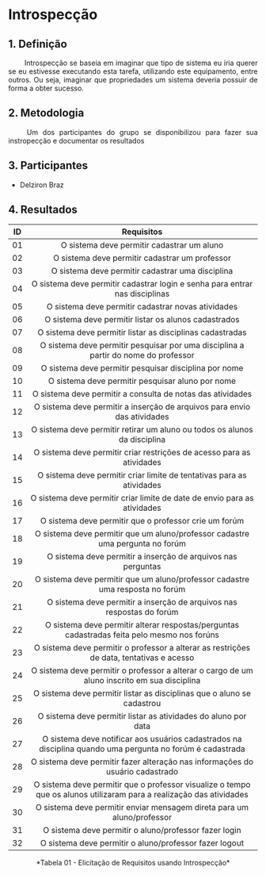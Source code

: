 # Introspecção

## 1. Definição

<p align = "justify"> &emsp;&emsp; 
    Introspecção se baseia em imaginar que tipo de sistema eu iria querer se eu
    estivesse executando esta tarefa, utilizando este equipamento, entre outros. Ou
    seja, imaginar que propriedades um sistema deveria possuir de forma a obter
    sucesso. 
</p>

## 2. Metodologia

<p align = "justify"> &emsp;&emsp;
    Um dos participantes do grupo se disponibilizou para fazer sua instropecção e documentar os resultados
</p>

## 3. Participantes

* Delziron Braz

## 4. Resultados

| ID | Requisitos|
|:----:|:-----------:|
| 01  | O sistema deve permitir cadastrar um aluno |
| 02  | O sistema deve permitir cadastrar um professor |
| 03  | O sistema deve permitir cadastrar uma disciplina |
| 04  | O sistema deve permitir cadastrar login e senha para entrar nas disciplinas |
| 05  | O sistema deve permitir cadastrar novas atividades |
| 06  | O sistema deve permitir listar os alunos cadastrados |
| 07  | O sistema deve permitir listar as disciplinas cadastradas |
| 08  | O sistema deve permitir pesquisar por uma disciplina a partir do nome do professor |
| 09  | O sistema deve permitir pesquisar disciplina por nome |
| 10  | O sistema deve permitir pesquisar aluno por nome |
| 11  | O sistema deve permitir a consulta de notas das atividades |
| 12  | O sistema deve permitir a inserção de arquivos para envio das atividades |
| 13  | O sistema deve permitir retirar um aluno ou todos os alunos da disciplina |
| 14  | O sistema deve permitir criar restrições de acesso para as atividades |
| 15  | O sistema deve permitir criar limite de tentativas para as atividades |
| 16  | O sistema deve permitir criar limite de date de envio para as atividades |
| 17  | O sistema deve permitir que o professor crie um forúm |
| 18  | O sistema deve permitir que um aluno/professor cadastre uma pergunta no forúm |
| 19  | O sistema deve permitir a inserção de arquivos nas perguntas |
| 20  | O sistema deve permitir que um aluno/professor cadastre uma resposta no forúm |
| 21  | O sistema deve permitir a inserção de arquivos nas respostas do forúm |
| 22  | O sistema deve permitir alterar respostas/perguntas cadastradas feita pelo mesmo nos forúns |
| 23  | O sistema deve permitir o professor a alterar as restrições de data, tentativas e acesso |
| 24  | O sistema deve permitir o professor a alterar o cargo de um aluno inscrito em sua disciplina |
| 25  | O sistema deve permitir listar as disciplinas que o aluno se cadastrou |
| 26  | O sistema deve permitir listar as atividades do aluno por data |
| 27  | O sistema deve notificar aos usuários cadastrados na disciplina quando uma pergunta no forúm é cadastrada |
| 28  | O sistema deve permitir fazer alteração nas informações do usuário cadastrado |
| 29  | O sistema deve permitir que o professor visualize o tempo que os alunos utilizaram para a realização das atividades |
| 30  | O sistema deve permitir enviar mensagem direta para um aluno/professor |
| 31  | O sistema deve permitir o aluno/professor fazer login |
| 32  | O sistema deve permitir o aluno/professor fazer logout |

<center>
    *Tabela 01 - Elicitação de Requisitos usando Introspecção*
</center>